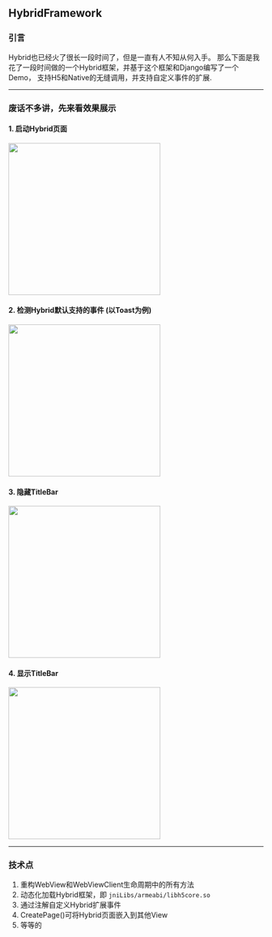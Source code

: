## HybridFramework

### 引言

Hybrid也已经火了很长一段时间了，但是一直有人不知从何入手。
那么下面是我花了一段时间做的一个Hybrid框架，并基于这个框架和Django编写了一个Demo，
支持H5和Native的无缝调用，并支持自定义事件的扩展.

----

### 废话不多讲，先来看效果展示


#### 1. 启动Hybrid页面

<img src=https://github.com/xiyouMc/HybridFramework/blob/master/img/start_hybrid.gif width=300px>
<br>

#### 2. 检测Hybrid默认支持的事件 (以Toast为例)

<img src=https://github.com/xiyouMc/HybridFramework/blob/master/img/checkjsapi.gif width=300px>
<br>

#### 3.  隐藏TitleBar 

<img src=https://github.com/xiyouMc/HybridFramework/blob/master/img/hide_title.gif width=300px>
<br>

#### 4.  显示TitleBar 

<img src=https://github.com/xiyouMc/HybridFramework/blob/master/img/show_title.gif width=300px>
<br>

-----

### 技术点

1. 重构WebView和WebViewClient生命周期中的所有方法
2. 动态化加载Hybrid框架，即 `jniLibs/armeabi/libh5core.so`
3. 通过注解自定义Hybrid扩展事件
4. CreatePage()可将Hybrid页面嵌入到其他View
5. 等等的